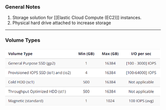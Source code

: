 
### General Notes

1. Storage solution for [[Elastic Cloud Compute (EC2)]] instances.
2. Physical hard drive attached to increase storage 

____

### Volume Types

![volume types](./Pictures/ebsstorage.png)


